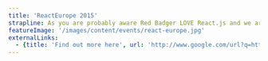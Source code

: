 ```yaml
---
title: 'ReactEurope 2015'
strapline: As you are probably aware Red Badger LOVE React.js and we are very proud to be a gold sponsor of the inaugural ReactEurope conference in Paris.
featureImage: '/images/content/events/react-europe.jpg'
externalLinks:
  - {title: 'Find out more here', url: 'http://www.google.com/url?q=http%3A%2F%2Fwww.react-europe.org%2F&sa=D&sntz=1&usg=AFQjCNFa6Q9TVJ3TK0fFE_umvp3C2pYiqw'}
---
```

